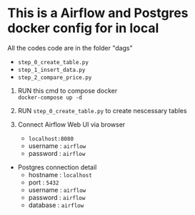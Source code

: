 # This is a Airflow and Postgres docker config for in local 


All the codes code are in the folder "dags"
- `step_0_create_table.py`
- `step_1_insert_data.py`
- `step_2_compare_price.py`

1. RUN this cmd to compose docker <br />
    ``` docker-compose up -d ```

2. RUN ``` step_0_create_table.py ``` to create nescessary tables

3. Connect Airflow Web UI via browser<br />
    - ``` localhost:8080 ```
    - username : ```airflow```
    - password : ```airflow```

- Postgres connection detail<br />
    - hostname : ```localhost```
    - port : ```5432```
    - username : ```airflow```
    - password : ```airflow```
    - database : ```airflow```